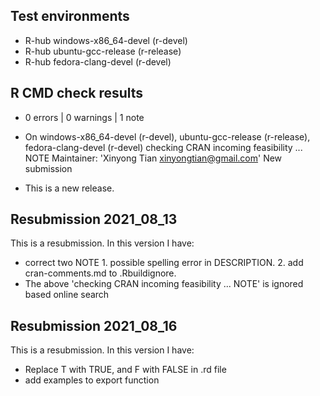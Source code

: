 ## Test environments
- R-hub windows-x86_64-devel (r-devel)
- R-hub ubuntu-gcc-release (r-release)
- R-hub fedora-clang-devel (r-devel)

## R CMD check results

* 0 errors | 0 warnings | 1 note

* On windows-x86_64-devel (r-devel), ubuntu-gcc-release (r-release), fedora-clang-devel (r-devel)
  checking CRAN incoming feasibility ... NOTE
  Maintainer: 'Xinyong Tian <xinyongtian@gmail.com>'
  New submission

* This is a new release.

## Resubmission 2021_08_13
This is a resubmission. In this version I have: 

* correct two NOTE 1. possible spelling error in DESCRIPTION.  2. add  cran-comments.md to .Rbuildignore. 
* The above 'checking CRAN incoming feasibility ... NOTE' is ignored based online search

## Resubmission 2021_08_16
This is a resubmission. In this version I have: 
* Replace T with TRUE, and F with FALSE in .rd file
* add examples to export function

